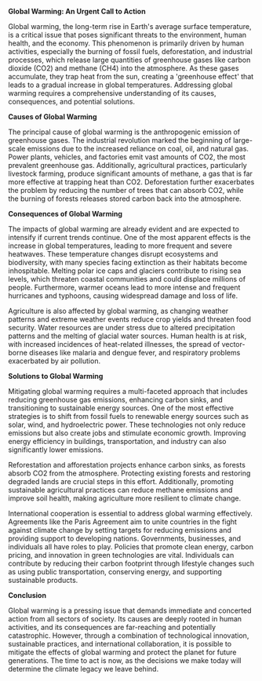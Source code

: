 **Global Warming: An Urgent Call to Action**

Global warming, the long-term rise in Earth's average surface temperature, is a critical issue that poses significant threats to the environment, human health, and the economy. This phenomenon is primarily driven by human activities, especially the burning of fossil fuels, deforestation, and industrial processes, which release large quantities of greenhouse gases like carbon dioxide (CO2) and methane (CH4) into the atmosphere. As these gases accumulate, they trap heat from the sun, creating a 'greenhouse effect' that leads to a gradual increase in global temperatures. Addressing global warming requires a comprehensive understanding of its causes, consequences, and potential solutions.

**Causes of Global Warming**

The principal cause of global warming is the anthropogenic emission of greenhouse gases. The industrial revolution marked the beginning of large-scale emissions due to the increased reliance on coal, oil, and natural gas. Power plants, vehicles, and factories emit vast amounts of CO2, the most prevalent greenhouse gas. Additionally, agricultural practices, particularly livestock farming, produce significant amounts of methane, a gas that is far more effective at trapping heat than CO2. Deforestation further exacerbates the problem by reducing the number of trees that can absorb CO2, while the burning of forests releases stored carbon back into the atmosphere.

**Consequences of Global Warming**

The impacts of global warming are already evident and are expected to intensify if current trends continue. One of the most apparent effects is the increase in global temperatures, leading to more frequent and severe heatwaves. These temperature changes disrupt ecosystems and biodiversity, with many species facing extinction as their habitats become inhospitable. Melting polar ice caps and glaciers contribute to rising sea levels, which threaten coastal communities and could displace millions of people. Furthermore, warmer oceans lead to more intense and frequent hurricanes and typhoons, causing widespread damage and loss of life.

Agriculture is also affected by global warming, as changing weather patterns and extreme weather events reduce crop yields and threaten food security. Water resources are under stress due to altered precipitation patterns and the melting of glacial water sources. Human health is at risk, with increased incidences of heat-related illnesses, the spread of vector-borne diseases like malaria and dengue fever, and respiratory problems exacerbated by air pollution.

**Solutions to Global Warming**

Mitigating global warming requires a multi-faceted approach that includes reducing greenhouse gas emissions, enhancing carbon sinks, and transitioning to sustainable energy sources. One of the most effective strategies is to shift from fossil fuels to renewable energy sources such as solar, wind, and hydroelectric power. These technologies not only reduce emissions but also create jobs and stimulate economic growth. Improving energy efficiency in buildings, transportation, and industry can also significantly lower emissions.

Reforestation and afforestation projects enhance carbon sinks, as forests absorb CO2 from the atmosphere. Protecting existing forests and restoring degraded lands are crucial steps in this effort. Additionally, promoting sustainable agricultural practices can reduce methane emissions and improve soil health, making agriculture more resilient to climate change.

International cooperation is essential to address global warming effectively. Agreements like the Paris Agreement aim to unite countries in the fight against climate change by setting targets for reducing emissions and providing support to developing nations. Governments, businesses, and individuals all have roles to play. Policies that promote clean energy, carbon pricing, and innovation in green technologies are vital. Individuals can contribute by reducing their carbon footprint through lifestyle changes such as using public transportation, conserving energy, and supporting sustainable products.

**Conclusion**

Global warming is a pressing issue that demands immediate and concerted action from all sectors of society. Its causes are deeply rooted in human activities, and its consequences are far-reaching and potentially catastrophic. However, through a combination of technological innovation, sustainable practices, and international collaboration, it is possible to mitigate the effects of global warming and protect the planet for future generations. The time to act is now, as the decisions we make today will determine the climate legacy we leave behind.